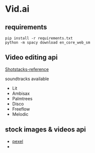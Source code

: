 # Vid.ai

## requirements
```
pip install -r requirements.txt
python -m spacy download en_core_web_sm
```

## Video editing api
[Shotstacks-reference](https://github.com/shotstack/shotstack-sdk-python)

soundtracks available
- Lit
- Ambisax
- Palmtrees
- Disco
- Freeflow
- Melodic

## stock images & videos api
- [pexel](https://www.pexels.com/api/documentation/)
- 